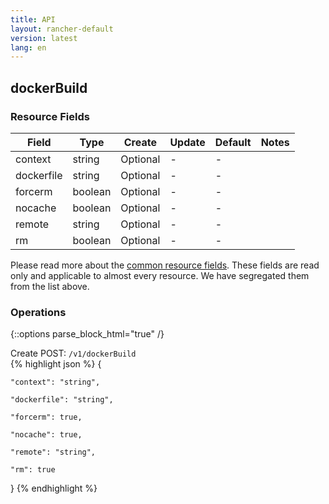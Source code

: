 ```yaml
---
title: API
layout: rancher-default
version: latest
lang: en
---
```


## dockerBuild



### Resource Fields

Field | Type | Create | Update | Default | Notes
---|---|---|---|---|---
context | string | Optional | - | - | 
dockerfile | string | Optional | - | - | 
forcerm | boolean | Optional | - | - | 
nocache | boolean | Optional | - | - | 
remote | string | Optional | - | - | 
rm | boolean | Optional | - | - | 


Please read more about the [common resource fields]({{site.baseurl}}/rancher/{{page.version}}/{{page.lang}}/api/common/). 
These fields are read only and applicable to almost every resource. We have segregated them from the list above.


### Operations
{::options parse_block_html="true" /}



<div class="action">
<span class="header">
Create
<span class="headerright">POST:  <code>/v1/dockerBuild</code></span></span>
<div class="action-contents">
{% highlight json %} 
{

	"context": "string",

	"dockerfile": "string",

	"forcerm": true,

	"nocache": true,

	"remote": "string",

	"rm": true

} 
{% endhighlight %}
</div>
</div>










